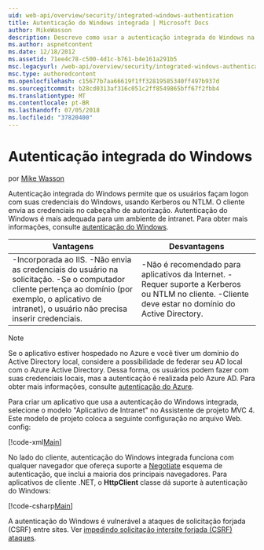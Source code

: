 ```yaml
---
uid: web-api/overview/security/integrated-windows-authentication
title: Autenticação do Windows integrada | Microsoft Docs
author: MikeWasson
description: Descreve como usar a autenticação integrada do Windows na API Web ASP.NET.
ms.author: aspnetcontent
ms.date: 12/18/2012
ms.assetid: 71ee4c78-c500-4d1c-b761-b4e161a291b5
msc.legacyurl: /web-api/overview/security/integrated-windows-authentication
msc.type: authoredcontent
ms.openlocfilehash: c15677b7aa66619f1ff32819585340ff497b937d
ms.sourcegitcommit: b28cd0313af316c051c2ff8549865bff67f2fbb4
ms.translationtype: MT
ms.contentlocale: pt-BR
ms.lasthandoff: 07/05/2018
ms.locfileid: "37820400"
---
```

<a name="integrated-windows-authentication"></a>Autenticação integrada do Windows
====================
por [Mike Wasson](https://github.com/MikeWasson)

Autenticação integrada do Windows permite que os usuários façam logon com suas credenciais do Windows, usando Kerberos ou NTLM. O cliente envia as credenciais no cabeçalho de autorização. Autenticação do Windows é mais adequada para um ambiente de intranet. Para obter mais informações, consulte [autenticação do Windows](https://www.iis.net/configreference/system.webserver/security/authentication/windowsauthentication).

| Vantagens | Desvantagens |
| --- | --- |
| -Incorporada ao IIS. -Não envia as credenciais do usuário na solicitação. -Se o computador cliente pertença ao domínio (por exemplo, o aplicativo de intranet), o usuário não precisa inserir credenciais. | -Não é recomendado para aplicativos da Internet. -Requer suporte a Kerberos ou NTLM no cliente. -Cliente deve estar no domínio do Active Directory. |

> [!NOTE]
> Se o aplicativo estiver hospedado no Azure e você tiver um domínio do Active Directory local, considere a possibilidade de federar seu AD local com o Azure Active Directory. Dessa forma, os usuários podem fazer com suas credenciais locais, mas a autenticação é realizada pelo Azure AD. Para obter mais informações, consulte [autenticação do Azure](../../../visual-studio/overview/2012/windows-azure-authentication.md).


Para criar um aplicativo que usa a autenticação do Windows integrada, selecione o modelo "Aplicativo de Intranet" no Assistente de projeto MVC 4. Este modelo de projeto coloca a seguinte configuração no arquivo Web. config:

[!code-xml[Main](integrated-windows-authentication/samples/sample1.xml)]

No lado do cliente, autenticação do Windows integrada funciona com qualquer navegador que ofereça suporte a [Negotiate](http://www.ietf.org/rfc/rfc4559.txt) esquema de autenticação, que inclui a maioria dos principais navegadores. Para aplicativos de cliente .NET, o **HttpClient** classe dá suporte à autenticação do Windows:

[!code-csharp[Main](integrated-windows-authentication/samples/sample2.cs)]

A autenticação do Windows é vulnerável a ataques de solicitação forjada (CSRF) entre sites. Ver [impedindo solicitação intersite forjada (CSRF) ataques](preventing-cross-site-request-forgery-csrf-attacks.md).
